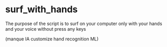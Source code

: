 # surf_with_hands
The purpose of the script is to surf on your computer only with your hands and your voice without press any keys

(manque IA customize hand recognition ML)
